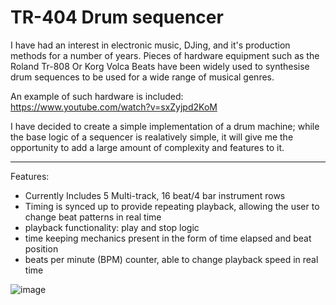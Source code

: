 
# TR-404 Drum sequencer

I have had an interest in electronic music, DJing, and it's production methods for a number of years. 
Pieces of hardware equipment such as the Roland Tr-808 Or Korg Volca Beats have been widely used to synthesise drum sequences to be used for a wide range of musical genres.

An example of such hardware is included: https://www.youtube.com/watch?v=sxZyjpd2KoM

I have decided to create a simple implementation of a drum machine; while the base logic of a sequencer is realatively simple, it will give me the opportunity to 
add a large amount of complexity and features to it.

________________________________________________________________________________________________
Features:

- Currently Includes 5 Multi-track, 16 beat/4 bar instrument rows
- Timing is synced up to provide repeating playback, allowing the user to change beat patterns in real time 
- playback functionality: play and stop logic
- time keeping mechanics present in the form of time elapsed and beat position
- beats per minute (BPM) counter, able to change playback speed in real time 

![image](![162436731314290563](https://user-images.githubusercontent.com/43319532/122929957-b8443e00-d395-11eb-8c52-dba4c22aa533.png))
